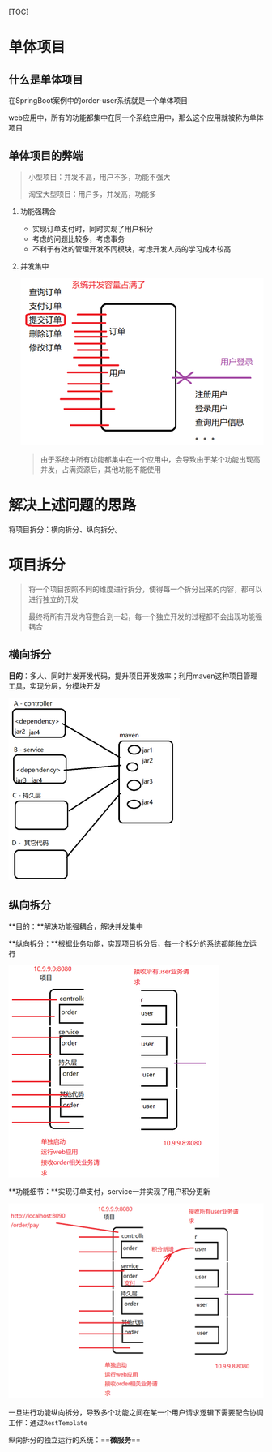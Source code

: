 [TOC]

# 单体项目

## 什么是单体项目

在SpringBoot案例中的order-user系统就是一个单体项目

web应用中，所有的功能都集中在同一个系统应用中，那么这个应用就被称为单体项目

## 单体项目的弊端

> 小型项目：并发不高，用户不多，功能不强大
>
> 淘宝大型项目：用户多，并发高，功能多

1. 功能强耦合

   - 实现订单支付时，同时实现了用户积分
   - 考虑的问题比较多，考虑事务
   - 不利于有效的管理开发不同模块，考虑开发人员的学习成本较高

2. 并发集中

   ![](..\img\SpringCloud\单体项目弊端-并发集中.png)

   > 由于系统中所有功能都集中在一个应用中，会导致由于某个功能出现高并发，占满资源后，其他功能不能使用



# 解决上述问题的思路

将项目拆分：横向拆分、纵向拆分。

# 项目拆分

> 将一个项目按照不同的维度进行拆分，使得每一个拆分出来的内容，都可以进行独立的开发
>
> 最终将所有开发内容整合到一起，每一个独立开发的过程都不会出现功能强耦合

## 横向拆分

**目的**：多人、同时并发开发代码，提升项目开发效率；利用maven这种项目管理工具，实现分层，分模块开发

<img src="..\img\SpringCloud\横向拆分.png" style="zoom:50%;" />



## 纵向拆分

**目的：**解决功能强耦合，解决并发集中

**纵向拆分：**根据业务功能，实现项目拆分后，每一个拆分的系统都能独立运行

<img src="..\img\SpringCloud\纵向拆分.png" style="zoom:50%;" />

**功能细节：**实现订单支付，service一并实现了用户积分更新

<img src="..\img\SpringCloud\纵向拆分-功能细节.png" style="zoom:50%;" />

一旦进行功能纵向拆分，导致多个功能之间在某一个用户请求逻辑下需要配合协调工作：通过`RestTemplate`

纵向拆分的独立运行的系统：==**微服务**==

